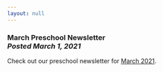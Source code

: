 ```yaml
---
layout: null
---
```


<h3 class="ui header">
  March Preschool Newsletter
  <div class="sub header">
    <i>Posted March 1, 2021</i>
  </div>
</h3>

Check out our preschool newsletter for
<a href="{{ site.baseurl }}/assets/newsletters/2020-2021/COH_March_2021_Newsletter.pdf">March 2021</a>.
